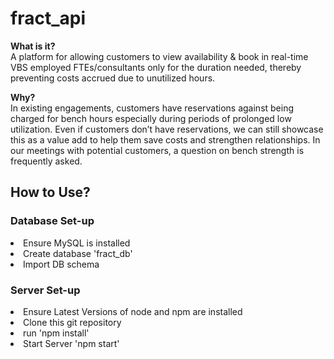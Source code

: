 # fract_api

<b>What is it?</b></br>
A platform for allowing customers to view availability & book in real-time VBS employed FTEs/consultants only for the duration needed, thereby preventing costs accrued due to unutilized hours.

<b>Why?</b></br>
In existing engagements, customers have reservations against being charged for bench hours especially during periods of prolonged low utilization.
Even if customers don’t have reservations, we can still showcase this as a value add to help them save costs and strengthen relationships.
In our meetings with potential customers, a question on bench strength is frequently asked.

<div>
<h2>How to Use?</h2>
<div>
<h3> Database Set-up </h3>
<li>Ensure MySQL is installed </li>
<li>Create database 'fract_db' </li>
<li>Import DB schema</li>
</div>

<div>
<h3>Server Set-up </h3>
<li>Ensure Latest Versions of node and npm are installed </li>
<li>Clone this git repository</li>
<li>run 'npm install'</li>
<li> Start Server 'npm start'</li>
</div>
</div>
